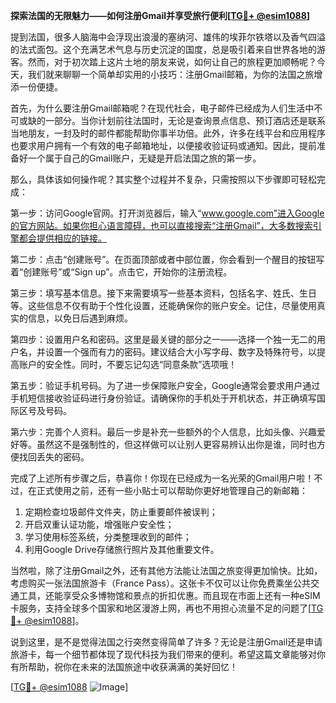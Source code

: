 **探索法国的无限魅力——如何注册Gmail并享受旅行便利[[TG💪+ @esim1088](https://t.me/s/esim1088)]**

提到法国，很多人脑海中会浮现出浪漫的塞纳河、雄伟的埃菲尔铁塔以及香气四溢的法式面包。这个充满艺术气息与历史沉淀的国度，总是吸引着来自世界各地的游客。然而，对于初次踏上这片土地的朋友来说，如何让自己的旅程更加顺畅呢？今天，我们就来聊聊一个简单却实用的小技巧：注册Gmail邮箱，为你的法国之旅增添一份便捷。

首先，为什么要注册Gmail邮箱呢？在现代社会，电子邮件已经成为人们生活中不可或缺的一部分。当你计划前往法国时，无论是查询景点信息、预订酒店还是联系当地朋友，一封及时的邮件都能帮助你事半功倍。此外，许多在线平台和应用程序也要求用户拥有一个有效的电子邮箱地址，以便接收验证码或通知。因此，提前准备好一个属于自己的Gmail账户，无疑是开启法国之旅的第一步。

那么，具体该如何操作呢？其实整个过程并不复杂，只需按照以下步骤即可轻松完成：

第一步：访问Google官网。打开浏览器后，输入“www.google.com”进入Google的官方网站。如果你担心语言障碍，也可以直接搜索“注册Gmail”，大多数搜索引擎都会提供相应的链接。

第二步：点击“创建账号”。在页面顶部或者中部位置，你会看到一个醒目的按钮写着“创建账号”或“Sign up”。点击它，开始你的注册流程。

第三步：填写基本信息。接下来需要填写一些基本资料，包括名字、姓氏、生日等。这些信息不仅有助于个性化设置，还能确保你的账户安全。记住，尽量使用真实的信息，以免日后遇到麻烦。

第四步：设置用户名和密码。这里是最关键的部分之一——选择一个独一无二的用户名，并设置一个强而有力的密码。建议结合大小写字母、数字及特殊符号，以提高账户的安全性。同时，不要忘记勾选“同意条款”选项哦！

第五步：验证手机号码。为了进一步保障账户安全，Google通常会要求用户通过手机短信接收验证码进行身份验证。请确保你的手机处于开机状态，并正确填写国际区号及号码。

第六步：完善个人资料。最后一步是补充一些额外的个人信息，比如头像、兴趣爱好等。虽然这不是强制性的，但这样做可以让别人更容易辨认出你是谁，同时也方便找回丢失的密码。

完成了上述所有步骤之后，恭喜你！你现在已经成为一名光荣的Gmail用户啦！不过，在正式使用之前，还有一些小贴士可以帮助你更好地管理自己的新邮箱：

1. 定期检查垃圾邮件文件夹，防止重要邮件被误判；
2. 开启双重认证功能，增强账户安全性；
3. 学习使用标签系统，分类整理收到的邮件；
4. 利用Google Drive存储旅行照片及其他重要文件。

当然啦，除了注册Gmail之外，还有其他方法能让法国之旅变得更加愉快。比如，考虑购买一张法国旅游卡（France Pass）。这张卡不仅可以让你免费乘坐公共交通工具，还能享受众多博物馆和景点的折扣优惠。而且现在市面上还有一种eSIM卡服务，支持全球多个国家和地区漫游上网，再也不用担心流量不足的问题了[[TG💪+ @esim1088](https://t.me/s/esim1088)]。

说到这里，是不是觉得法国之行突然变得简单了许多？无论是注册Gmail还是申请旅游卡，每一个细节都体现了现代科技为我们带来的便利。希望这篇文章能够对你有所帮助，祝你在未来的法国旅途中收获满满的美好回忆！

[[TG💪+ @esim1088](https://t.me/s/esim1088) ![Image](https://i.postimg.cc/4NQfJmqS/Snipaste-2025-05-13-00-14-12.png)]